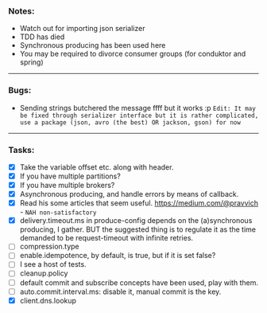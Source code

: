 <h3>Notes:</h3>

- Watch out for importing json serializer
- TDD has died
- Synchronous producing has been used here
- You may be required to divorce consumer groups (for conduktor and spring)
---

<h3>Bugs:</h3>

- Sending strings butchered the message ffff but it works :p
 `Edit: It may be fixed through serializer interface but it is rather complicated, use a package (json, avro (the best) OR jackson, gson) for now` 
---

<h3>Tasks:</h3>

- [X] Take the variable offset etc. along with header.
- [X] If you have multiple partitions?
- [X] If you have multiple brokers?
- [X] Asynchronous producing, and handle errors by means of callback.
- [X] Read his some articles that seem useful. https://medium.com/@pravvich - `NAH non-satisfactory`
- [X] delivery.timeout.ms in produce-config depends on the (a)synchronous producing, I gather. BUT the suggested thing is to regulate it as the time demanded to be request-timeout with infinite retries. 
- [ ] compression.type
- [ ] enable.idempotence, by default, is true, but if it is set false?
- [ ] I see a host of tests.
- [ ] cleanup.policy
- [ ] default commit and subscribe concepts have been used, play with them.
- [ ] auto.commit.interval.ms: disable it, manual commit is the key.
- [X] client.dns.lookup
